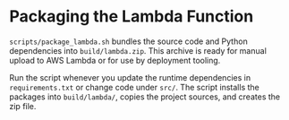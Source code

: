 # Packaging the Lambda Function

`scripts/package_lambda.sh` bundles the source code and Python dependencies into
`build/lambda.zip`. This archive is ready for manual upload to AWS Lambda or for
use by deployment tooling.

Run the script whenever you update the runtime dependencies in
`requirements.txt` or change code under `src/`. The script installs the
packages into `build/lambda/`, copies the project sources, and creates the zip
file.
